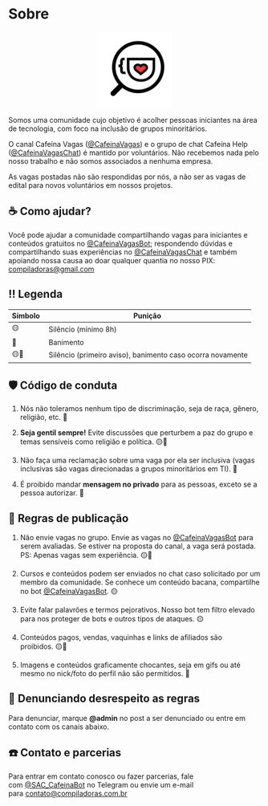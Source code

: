 # Sobre

<p align="center">
  <img src="logo-cafeina-vagas.jpg" width="150">
</p>

Somos uma comunidade cujo objetivo é acolher pessoas iniciantes na área de tecnologia, com foco na inclusão de grupos minoritários.

O canal Cafeína Vagas ([@CafeinaVagas](https://t.me/CafeinaVagas)) e o grupo de chat Cafeína Help ([@CafeinaVagasChat](https://t.me/CafeinaVagasChat)) é mantido por voluntários. Não recebemos nada pelo nosso trabalho e não somos associados a nenhuma empresa. 

As vagas postadas não são respondidas por nós, a não ser as vagas de edital para novos voluntários em nossos projetos.

## ☕ Como ajudar?

Você pode ajudar a comunidade compartilhando vagas para iniciantes e conteúdos gratuitos no [@CafeinaVagasBot](https://t.me/CafeinaVagasBot); respondendo dúvidas e compartilhando suas experiências no [@CafeinaVagasChat](https://t.me/CafeinaVagasChat) e também apoiando nossa causa ao doar qualquer quantia no nosso PIX: compiladoras@gmail.com

## ‼️ Legenda

|Símbolo | Punição |
|--------|---------|
| 🟡 | Silêncio (mínimo 8h) |
| 🔴 | Banimento |
| 🟡🔴 | Silêncio (primeiro aviso), banimento caso ocorra novamente |

## 🛡️ Código de conduta

1. Nós não toleramos nenhum tipo de discriminação, seja de raça, gênero, religião, etc. 🔴

2. **Seja gentil sempre!** Evite discussões que perturbem a paz do grupo e temas sensíveis como religião e política. 🟡🔴

3. Não faça uma reclamação sobre uma vaga por ela ser inclusiva (vagas inclusivas são vagas direcionadas a grupos minoritários em TI). 🔴

4. É proibido mandar **mensagem no privado** para as pessoas, exceto se a pessoa autorizar. 🔴

## 📝 Regras de publicação 

1. Não envie vagas no grupo. Envie as vagas no [@CafeinaVagasBot](https://t.me/CafeinaVagasBot) para serem avaliadas. Se estiver na proposta do canal, a vaga será postada. PS: Apenas vagas sem experiência. 🟡🔴

2. Cursos e conteúdos podem ser enviados no chat caso solicitado por um membro da comunidade. Se conhece um conteúdo bacana, compartilhe no bot [@CafeinaVagasBot](https://t.me/CafeinaVagasBot). 🟡

3. Evite falar palavrões e termos pejorativos. Nosso bot tem filtro elevado para nos proteger de bots e outros tipos de ataques. 🟡

4. Conteúdos pagos, vendas, vaquinhas e links de afiliados são proibidos. 🟡🔴

5. Imagens e conteúdos graficamente chocantes, seja em gifs ou até mesmo no nick/foto do perfil não são permitidos. 🔴

## 📢 Denunciando desrespeito as regras

Para denunciar, marque **@admin** no post a ser denunciado ou entre em contato com os canais abaixo.

## ☎️ Contato e parcerias 

Para entrar em contato conosco ou fazer parcerias, fale com [@SAC_CafeinaBot](https://t.me/SAC_CafeinaBot) no Telegram ou envie um e-mail para contato@compiladoras.com.br
